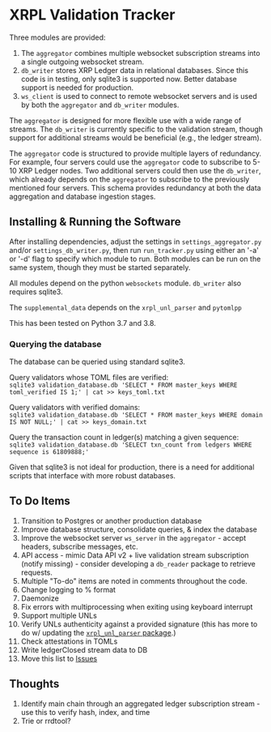 # XRPL Validation Tracker
Three modules are provided:
1. The `aggregator` combines multiple websocket subscription streams into a single outgoing websocket stream.
2. `db_writer` stores XRP Ledger data in relational databases. Since this code is in testing, only sqlite3 is supported now. Better database support is needed for production.
3. `ws_client` is used to connect to remote websocket servers and is used by both the `aggregator` and `db_writer` modules.

The `aggregator` is designed for more flexible use with a wide range of streams. The `db_writer` is currently specific to the validation stream, though support for additional streams would be beneficial (e.g., the ledger stream).

The `aggregator` code is structured to provide multiple layers of redundancy. For example, four servers could use the `aggregator` code to subscribe to 5-10 XRP Ledger nodes. Two additional servers could then use the `db_writer`, which already depends on the `aggregator` to subscribe to the previously mentioned four servers. This schema provides redundancy at both the data aggregation and database ingestion stages.

## Installing & Running the Software
After installing dependencies, adjust the settings in `settings_aggregator.py` and/or `settings_db_writer.py`, then run `run_tracker.py` using either an '-a' or '-d' flag to specify which module to run. Both modules can be run on the same system, though they must be started separately.

All modules depend on the python `websockets` module. `db_writer` also requires sqlite3.

The `supplemental_data` depends on the `xrpl_unl_parser` and `pytomlpp`

This has been tested on Python 3.7 and 3.8.

### Querying the database
The database can be queried using standard sqlite3.

Query validators whose TOML files are verified:  
`sqlite3 validation_database.db 'SELECT * FROM master_keys WHERE toml_verified IS 1;' | cat >> keys_toml.txt`  
  
Query validators with verified domains:  
`sqlite3 validation_database.db 'SELECT * FROM master_keys WHERE domain IS NOT NULL;' | cat >> keys_domain.txt`  
  
Query the transaction count in ledger(s) matching a given sequence:  
`sqlite3 validation_database.db 'SELECT txn_count from ledgers WHERE sequence is 61809888;'`  
  
Given that sqlite3 is not ideal for production, there is a need for additional scripts that interface with more robust databases.

## To Do Items
1. Transition to Postgres or another production database
2. Improve database structure, consolidate queries, & index the database
3. Improve the websocket server `ws_server` in the `aggregator` - accept headers, subscribe messages, etc.
4. API access - mimic Data API v2 + live validation stream subscription (notify missing) - consider developing a `db_reader` package to retrieve requests.
5. Multiple "To-do" items are noted in comments throughout the code.
6. Change logging to % format
7. Daemonize
8. Fix errors with multiprocessing when exiting using keyboard interrupt
9. Support multiple UNLs
10. Verify UNLs authenticity against a provided signature (this has more to do w/ updating the [`xrpl_unl_parser` package].)
11. Check attestations in TOMLs
12. Write ledgerClosed stream data to DB
13. Move this list to [Issues]

## Thoughts
1. Identify main chain through an aggregated ledger subscription stream - use this to verify hash, index, and time
2. Trie or rrdtool?

[`xrpl_unl_parser` package]:https://github.com/crypticrabbit/xrpl_unl_parser
[Issues]:https://github.com/crypticrabbit/xrpl-validation-tracker/issues
